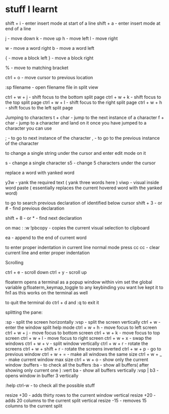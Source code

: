 

# stuff I learnt

shift + i - enter insert mode at start of a line
shift + a - enter insert mode at end of a line

j - move down
k - move up
h - move left
l - move right

w - move a word right
b - move a word left

{ - move a block left
} - move a block right

% - move to matching bracket

ctrl + o          - move cursor to previous location

:sp filename - open filename file in split view

ctrl + w + j - shift focus to the bottom split page
ctrl + w + k - shift focus to the top split page
ctrl + w + l - shift focus to the right split page
ctrl + w + h - shift focus to the left split page


Jumping to characters
t + char - jump to the next instance of a character
f + char - jump to a character and land on it
once you have jumped to a character you can use 

; - to go to next instance of the character
, - to go to the previous instance of the character

to change a single string under the cursor and enter edit mode on it

s - change a single character
s5 - change 5 characters under the cursor

replace a word with yanked word

y3w - yank the required text ( yank three words here )
viwp - visual inside word paste ( essentially replaces the current hovered word with the yanked word)

to go to search previous declaration of identified below cursor
shift + 3 - or # - find previous declaration

shift + 8 - or * - find next declaration

on mac :
:w !pbcopy - copies the current visual selection to clipboard


ea - append to the end of current word

to enter proper indentation in current line normal mode press cc
cc - clear current line and enter proper indentation



Scrolling


ctrl + e - scroll down
ctrl + y - scroll up


floaterm opens a terminal as a popup window within vim
set the global variable g:floaterm_keymap_toggle to any keybinding you want Ive kept it to fn1 as this works on the terminal as well

to quit the terminal do ctrl + d and :q to exit it



splitting the pane:

:sp                   - split the screen horizontally
:vsp                  - split the screen vertically
ctrl + w              - enter the window split help mode
ctrl + w + h          - move focus to left screen
ctrl + w + j          - move focus to bottom screen
ctrl + w + k          - move focus to top screen
ctrl + w + l          - move focus to right screen
ctrl + w + x          - swap the windows
ctrl + w + v          - split window vertically
ctrl + w + r          - rotate the screens
ctrl + w + shift + r  - rotate the screens inverted
ctrl + w + p          - go to previous window
ctrl + w + =          - make all windows the same size
ctrl + w + _          - make current window max size 
ctrl + w + o          - show only the current window
:buffers              - to check all the buffers
:ba                   - show all buffers( after showing only current one )
:vert ba              - show all buffers vertically
:vsp | b3             - opens window in buffer 3 vertically

:help ctrl-w          - to check all the possible stuff


resize +30            - adds thirty rows to the current window
vertical resize +20   - adds 20 columns to the current split
vertical resize -15   - removes 15 columns to the current split
